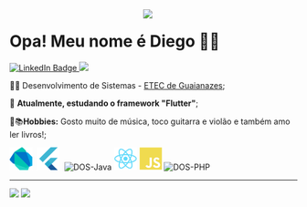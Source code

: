 <img src = "https://media.tenor.com/L-I_GamUq3sAAAAC/gear-5-luffy-gear-5.gif" width = "270px" align = "right">

# Opa! Meu nome é Diego 🧑‍💻

<div id="badges">  
  <a href = "https://www.linkedin.com/in/diego-olegario-6462b5235/">
      <img src="https://img.shields.io/badge/LinkedIn-0077B5?style=for-the-badge&logo=linkedin&logoColor=white" alt="LinkedIn Badge"/>
  </a>
  
  <a href = "https://mail.google.com/mail/u/0/#inbox?compose=new">
    <img src="https://img.shields.io/badge/Gmail-D14836?style=for-the-badge&logo=gmail&logoColor=white"/>
  </a>
</div>


:man_student: Desenvolvimento de Sistemas - [ETEC de Guaianazes](https://www.cps.sp.gov.br/etecs/etec-de-guaianazes-guaianazes/);

💙 **Atualmente, estudando o framework "Flutter"**;

 🎸📚**Hobbies:** Gosto muito de música, toco guitarra e violão e também amo ler livros!;
<div>
  <img src="https://github.com/devicons/devicon/blob/master/icons/dart/dart-original.svg" title="Flutter" alt="Flutter" width="40" height="40"/>&nbsp;
  <img src="https://github.com/devicons/devicon/blob/master/icons/flutter/flutter-original.svg" title="Flutter" alt="Flutter" width="40" height="40"/>&nbsp;  
  <img  alt="DOS-Java" height="40" width="40" src="https://cdn.jsdelivr.net/gh/devicons/devicon/icons/java/java-original.svg">
  <img alt="DOS-React" height="40" width="40" src="https://raw.githubusercontent.com/devicons/devicon/master/icons/react/react-original.svg">
  <img alt="DOS-Js" height="40" width="40" src="https://raw.githubusercontent.com/devicons/devicon/master/icons/javascript/javascript-plain.svg">
  <img alt="DOS-PHP" height="40" width="40" src="https://cdn.jsdelivr.net/gh/devicons/devicon/icons/php/php-original.svg">

</div>

---  
<div align = "left">  
  <img height = "200em" src="https://github-readme-stats.vercel.app/api?username=dos4002&show_icons=true&show_icons=true&theme=tokyonight&count_private=true" />
  <img height = "200em" src="https://github-readme-stats.vercel.app/api/top-langs/?username=dos4002&show_icons=true&theme=tokyonight&count_private=true"/>
</div>
